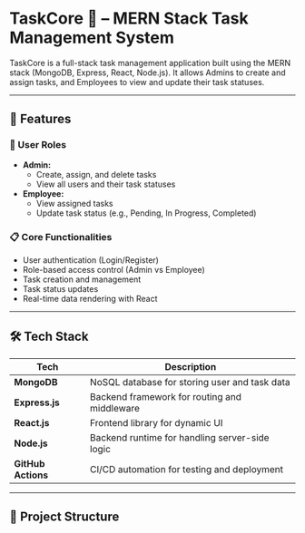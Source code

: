 # TaskCore 🧩 – MERN Stack Task Management System

TaskCore is a full-stack task management application built using the MERN stack (MongoDB, Express, React, Node.js). It allows Admins to create and assign tasks, and Employees to view and update their task statuses.

---

## 🚀 Features

### 👥 User Roles
- **Admin:**
  - Create, assign, and delete tasks
  - View all users and their task statuses
- **Employee:**
  - View assigned tasks
  - Update task status (e.g., Pending, In Progress, Completed)

### 📋 Core Functionalities
- User authentication (Login/Register)
- Role-based access control (Admin vs Employee)
- Task creation and management
- Task status updates
- Real-time data rendering with React

---

## 🛠️ Tech Stack

| Tech         | Description                           |
|--------------|---------------------------------------|
| **MongoDB**  | NoSQL database for storing user and task data |
| **Express.js** | Backend framework for routing and middleware |
| **React.js** | Frontend library for dynamic UI        |
| **Node.js**  | Backend runtime for handling server-side logic |
| **GitHub Actions** | CI/CD automation for testing and deployment |

---

## 📁 Project Structure

